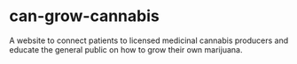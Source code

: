 # can-grow-cannabis
A website to connect patients to licensed medicinal cannabis producers and educate the general public on how to grow their own marijuana.
